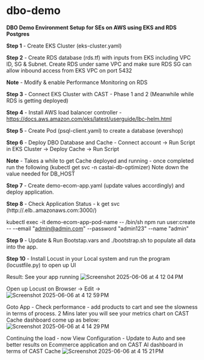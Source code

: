 # dbo-demo
**DBO Demo Environment Setup for SEs on AWS using EKS and RDS Postgres**

**Step 1** - Create EKS Cluster (eks-cluster.yaml)

**Step 2** - Create RDS database (rds.tf) with inputs from EKS including VPC ID, SG & Subnet. Create RDS under same VPC and make sure RDS SG can allow inbound access from EKS VPC on port 5432

**Note** - Modify & enable Performance Monitoring on RDS

**Step 3** - Connect EKS Cluster with CAST - Phase 1 and 2 (Meanwhile while RDS is getting deployed)

**Step 4** - Install AWS load balancer controller - https://docs.aws.amazon.com/eks/latest/userguide/lbc-helm.html

**Step 5** - Create Pod (psql-client.yaml) to create a database (evershop)

**Step 6** - Deploy DBO Database and Cache - Connect account -> Run Script in EKS Cluster -> Deploy Cache -> Run Script

**Note** - Takes a while to get Cache deployed and running - once completed run the following (kubectl get svc -n castai-db-optimizer) Note down the value needed for DB_HOST

**Step 7** - Create demo-ecom-app.yaml (update values accordingly) and deploy application.

**Step 8** - Check Application Status - k get svc (http://<your-lb-hostname>.elb.<region>.amazonaws.com:3000/)

kubectl exec -it demo-ecom-app-pod-name -- /bin/sh
npm run user:create -- --email "admin@admin.com" --password "admin123" --name "admin" 

**Step 9** - Update & Run Bootstap.vars and ./bootstrap.sh to populate all data into the app.

**Step 10** - Install Locust in your Local system and run the program (locustfile.py) to open up UI


Result:
See your app running
![Screenshot 2025-06-06 at 4 12 04 PM](https://github.com/user-attachments/assets/48b119a4-febf-4317-aecb-d2b8cd83ecdd)

Open up Locust on Browser -> Edit ->
![Screenshot 2025-06-06 at 4 12 59 PM](https://github.com/user-attachments/assets/a76b68c6-ffda-4889-9f56-0a21b0f44073)

Goto App - Check performance - add products to cart and see the slowness in terms of process.
2 Mins later you will see your metrics chart on CAST Cache dashboard come up as below:
![Screenshot 2025-06-06 at 4 14 29 PM](https://github.com/user-attachments/assets/a2898939-b5e9-4623-92c4-061d24e76312)

Continuing the load - now View Configuration - Update to Auto and see better results on Ecommerce application and on CAST AI dashboard in terms of CAST Cache
![Screenshot 2025-06-06 at 4 15 21 PM](https://github.com/user-attachments/assets/84e3d823-1de9-4b8c-9d46-9e339bdf89d5)
